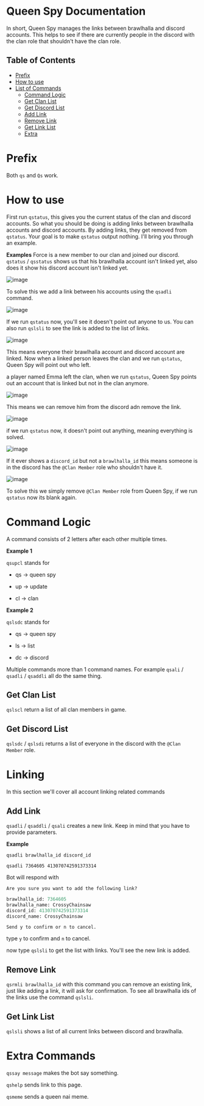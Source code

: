 # Queen Spy Documentation 
In short, Queen Spy manages the links between brawlhalla and discord accounts. This helps to see if there are currently people in the discord with the clan role that shouldn't have the clan role.

## Table of Contents
- [Prefix](#prefix)
- [How to use](#how-to-use)
- [List of Commands](#commands)
  - [Command Logic](#command-logic)
  - [Get Clan List](#get-clan-list)
  - [Get Discord List](#get-discord-list)
  - [Add Link](#add-link)
  - [Remove Link](#remove-link)
  - [Get Link List](#get-link-list)
  - [Extra](#extra-commands)

# Prefix
Both `qs` and `Qs` work.

# How to use
First run `qstatus`, this gives you the current status of the clan and discord accounts. So what you should be doing is adding links between brawlhalla accounts and discord accounts. By adding links, they get removed from `qstatus`. Your goal is to make `qstatus` output nothing. I'll bring you through an example.

**Examples**
Force is a new member to our clan and joined our discord. `qstatus` / `qsstatus` shows us that his brawlhalla account isn't linked yet, also does it show his discord account isn't linked yet.

![image](https://user-images.githubusercontent.com/74303221/176176688-37c51b9b-0500-43c5-aa8c-561c9dd532be.png)

To solve this we add a link between his accounts using the `qsadli` command.

![image](https://user-images.githubusercontent.com/74303221/176177177-31d1869e-b49e-4e74-aec3-26a3ac4f054e.png)

If we run `qstatus` now, you'll see it doesn't point out anyone to us. You can also run `qslsli` to see the link is added to the list of links.

![image](https://user-images.githubusercontent.com/74303221/176177321-a524f02d-794b-4949-9e60-f152ced22285.png)

This means everyone their brawlhalla account and discord account are linked. Now when a linked person leaves the clan and we run `qstatus`, Queen Spy will point out who left.

a player named Emma left the clan, when we run `qstatus`, Queen Spy points out an account that is linked but not in the clan anymore.

![image](https://user-images.githubusercontent.com/74303221/176177804-ee6c8d6f-f617-4ee6-9447-86d72c4f56ed.png)

This means we can remove him from the discord adn remove the link.

![image](https://user-images.githubusercontent.com/74303221/176178969-11474ebb-f330-42f0-b2e4-9aa916855257.png)

if we run `qstatus` now, it doesn't point out anything, meaning everything is solved.

![image](https://user-images.githubusercontent.com/74303221/176179196-22e1c435-838a-44b1-b98d-b1e818603757.png)

If it ever shows a `discord_id` but not a `brawlhalla_id` this means someone is in the discord has the `@Clan Member` role who shouldn't have it.

![image](https://user-images.githubusercontent.com/74303221/176179611-b3ba52ea-0fc1-420c-9dec-a58769c1e7c2.png)

To solve this we simply remove `@Clan Member` role from Queen Spy, if we run `qstatus` now its blank again.

# Command Logic
A command consists of 2 letters after each other multiple times.

**Example 1**

`qsupcl` stands for 

- qs -> queen spy

- up -> update

- cl -> clan

**Example 2**

`qslsdc` stands for

- qs -> queen spy

- ls -> list

- dc -> discord

Multiple commands more than 1 command names. For example `qsali` / `qsadli` / `qsaddli` all do the same thing.

## Get Clan List
`qslscl` return a list of all clan members in game.

## Get Discord List
`qslsdc` / `qslsdi` returns a list of everyone in the discord with the `@Clan Member` role.

# Linking
In this section we'll cover all account linking related commands

## Add Link
`qsadli` / `qsaddli` / `qsali` creates a new link. Keep in mind that you have to provide parameters.

**Example**

`qsadli brawlhalla_id discord_id`

`qsadli 7364605 413070742591373314`

Bot will respond with 

`Are you sure you want to add the following link?`

```py
brawlhalla_id: 7364605
brawlhalla_name: CrossyChainsaw
discord_id: 413070742591373314
discord_name: CrossyChainsaw
```
`Send y to confirm or n to cancel.`

type `y` to confirm and `n` to cancel.

now type `qslsli` to get the list with links. You'll see the new link is added.

## Remove Link
`qsrmli brawlhalla_id` with this command you can remove an existing link, just like adding a link, it will ask for confirmation. To see all brawlhalla ids of the links use the command `qslsli`.

## Get Link List
`qslsli` shows a list of all current links between discord and brawlhalla.

# Extra Commands
`qssay message` makes the bot say something.

`qshelp` sends link to this page.

`qsmeme` sends a queen nai meme.
